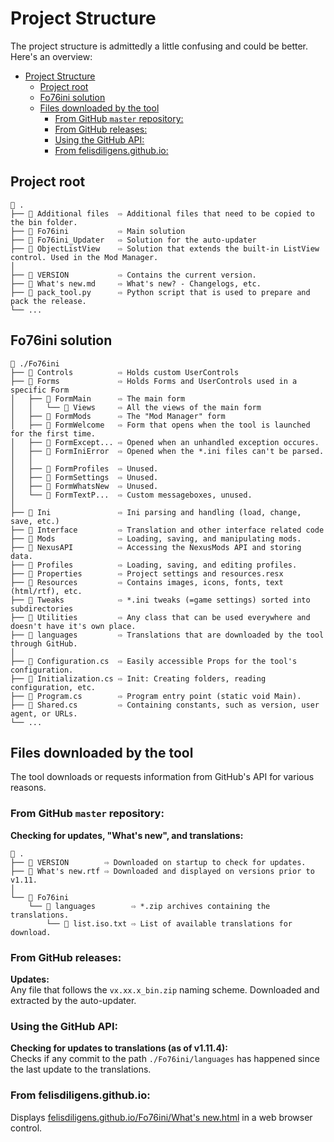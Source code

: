# Project Structure

The project structure is admittedly a little confusing and could be better.  
Here's an overview:

- [Project Structure](#project-structure)
  - [Project root](#project-root)
  - [Fo76ini solution](#fo76ini-solution)
  - [Files downloaded by the tool](#files-downloaded-by-the-tool)
    - [From GitHub `master` repository:](#from-github-master-repository)
    - [From GitHub releases:](#from-github-releases)
    - [Using the GitHub API:](#using-the-github-api)
    - [From felisdiligens.github.io:](#from-felisdiligensgithubio)

## Project root

```
📁 .
├── 📁 Additional files  ⇨ Additional files that need to be copied to the bin folder.
├── 📁 Fo76ini           ⇨ Main solution
├── 📁 Fo76ini_Updater   ⇨ Solution for the auto-updater
├── 📁 ObjectListView    ⇨ Solution that extends the built-in ListView control. Used in the Mod Manager.
│
├── 📝 VERSION           ⇨ Contains the current version.
├── 📝 What's new.md     ⇨ What's new? - Changelogs, etc.
├── 🐍 pack_tool.py      ⇨ Python script that is used to prepare and pack the release.
└── ...
```

## Fo76ini solution

```
📁 ./Fo76ini
├── 📁 Controls          ⇨ Holds custom UserControls
├── 📁 Forms             ⇨ Holds Forms and UserControls used in a specific Form
│   ├── 📁 FormMain      ⇨ The main form
│   │   └── 📁 Views     ⇨ All the views of the main form
│   ├── 📁 FormMods      ⇨ The "Mod Manager" form
│   ├── 📁 FormWelcome   ⇨ Form that opens when the tool is launched for the first time.
│   ├── 📁 FormExcept... ⇨ Opened when an unhandled exception occures.
│   ├── 📁 FormIniError  ⇨ Opened when the *.ini files can't be parsed.
│   │
│   ├── 📁 FormProfiles  ⇨ Unused.
│   ├── 📁 FormSettings  ⇨ Unused.
│   ├── 📁 FormWhatsNew  ⇨ Unused.
│   └── 📁 FormTextP...  ⇨ Custom messageboxes, unused.
│
├── 📁 Ini               ⇨ Ini parsing and handling (load, change, save, etc.)
├── 📁 Interface         ⇨ Translation and other interface related code
├── 📁 Mods              ⇨ Loading, saving, and manipulating mods.
├── 📁 NexusAPI          ⇨ Accessing the NexusMods API and storing data.
├── 📁 Profiles          ⇨ Loading, saving, and editing profiles.
├── 📁 Properties        ⇨ Project settings and resources.resx
├── 📁 Resources         ⇨ Contains images, icons, fonts, text (html/rtf), etc.
├── 📁 Tweaks            ⇨ *.ini tweaks (=game settings) sorted into subdirectories
├── 📁 Utilities         ⇨ Any class that can be used everywhere and doesn't have it's own place.
├── 📁 languages         ⇨ Translations that are downloaded by the tool through GitHub.
│
├── 📝 Configuration.cs  ⇨ Easily accessible Props for the tool's configuration.
├── 📝 Initialization.cs ⇨ Init: Creating folders, reading configuration, etc.
├── 📝 Program.cs        ⇨ Program entry point (static void Main).
├── 📝 Shared.cs         ⇨ Containing constants, such as version, user agent, or URLs.
└── ...
```

## Files downloaded by the tool

The tool downloads or requests information from GitHub's API for various reasons.

### From GitHub `master` repository:

**Checking for updates, "What's new", and translations:**  
```
📁 .
├── 📝 VERSION        ⇨ Downloaded on startup to check for updates.
├── 📝 What's new.rtf ⇨ Downloaded and displayed on versions prior to v1.11.
│
└── 📁 Fo76ini
    └── 📁 languages        ⇨ *.zip archives containing the translations.
        └── 📝 list.iso.txt ⇨ List of available translations for download.
```

### From GitHub releases:

**Updates:**  
Any file that follows the `vx.xx.x_bin.zip` naming scheme. Downloaded and extracted by the auto-updater.

### Using the GitHub API:

**Checking for updates to translations (as of v1.11.4):**  
Checks if any commit to the path `./Fo76ini/languages` has happened since the last update to the translations.

### From felisdiligens.github.io:
Displays [felisdiligens.github.io/Fo76ini/What's new.html](https://felisdiligens.github.io/Fo76ini/What's%20new.html) in a web browser control.